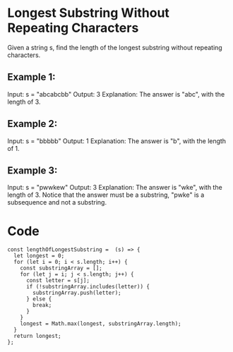 # Longest Substring Without Repeating Characters

Given a string s, find the length of the longest substring without repeating characters.

## Example 1:

Input: s = "abcabcbb"
Output: 3
Explanation: The answer is "abc", with the length of 3.

## Example 2:

Input: s = "bbbbb"
Output: 1
Explanation: The answer is "b", with the length of 1.

## Example 3:

Input: s = "pwwkew"
Output: 3
Explanation: The answer is "wke", with the length of 3.
Notice that the answer must be a substring, "pwke" is a subsequence and not a substring.

# Code

```
const lengthOfLongestSubstring =  (s) => {
  let longest = 0;
  for (let i = 0; i < s.length; i++) {
    const substringArray = [];
    for (let j = i; j < s.length; j++) {
      const letter = s[j];
      if (!substringArray.includes(letter)) {
        substringArray.push(letter);
      } else {
        break;
      }
    }
    longest = Math.max(longest, substringArray.length);
  }
  return longest;
};

```
